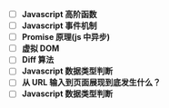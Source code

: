 - [ ] **Javascript 高阶函数**
- [ ] **Javascript 事件机制**
- [ ] **Promise 原理(js 中异步)**
- [ ] **虚拟 DOM**
- [ ] **Diff 算法**
- [ ] **Javascript 数据类型判断**
- [ ] **从 URL 输入到页面展现到底发生什么？**
- [ ] **Javascript 数据类型判断**
